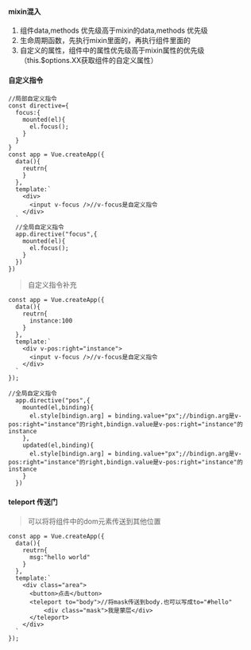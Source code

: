 #### mixin混入
1. 组件data,methods 优先级高于mixin的data,methods 优先级
2. 生命周期函数，先执行mixin里面的，再执行组件里面的
3. 自定义的属性，组件中的属性优先级高于mixin属性的优先级（this.$options.XX获取组件的自定义属性）
#### 自定义指令
```
//局部自定义指令
const directive={
  focus:{
    mounted(el){
      el.focus();
    }
  }
}
const app = Vue.createApp({
  data(){
    reutrn{
    }
  },
  template:`
    <div>
      <input v-focus />//v-focus是自定义指令
    </div>
  `
  //全局自定义指令
  app.directive("focus",{
    mounted(el){
      el.focus();
    }
  })
})
```
> 自定义指令补充
```
const app = Vue.createApp({
  data(){
    reutrn{
      instance:100
    }
  },
  template:`
    <div v-pos:right="instance">
      <input v-focus />//v-focus是自定义指令
    </div>
  `
});

//全局自定义指令
  app.directive("pos",{
    mounted(el,binding){
      el.style[bindign.arg] = binding.value+"px";//bindign.arg是v-pos:right="instance"的right,bindign.value是v-pos:right="instance"的instance
    },
    updated(el,binding){
      el.style[bindign.arg] = binding.value+"px";//bindign.arg是v-pos:right="instance"的right,bindign.value是v-pos:right="instance"的instance
    }
  })
```
#### teleport 传送门
> 可以将将组件中的dom元素传送到其他位置
```
const app = Vue.createApp({
  data(){
    reutrn{
      msg:"hello world"
    }
  },
  template:`
    <div class="area">
      <button>点击</button>
      <teleport to="body">//将mask传送到body.也可以写成to="#hello"
          <div class="mask">我是蒙层</div>
      </teleport>
    </div>
  `
});
```
